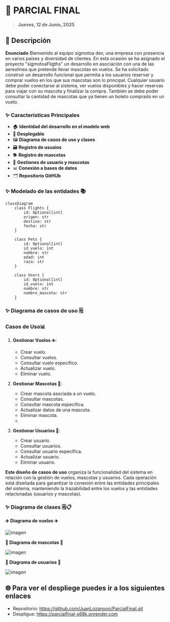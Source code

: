 # 🐾 PARCIAL FINAL

> **Jueves, 12 de Junio, 2025**

## 📖 Descripción

**Enunciado** Bienvenido al equipo sigmotoa dev, una empresa con presencia en varios países y diversidad de clientes. En esta ocasión se ha asignado el proyecto "sigmotoaFligths" un desarrollo en asociación con una de las aereolínea que pretende llevar mascotas en vuelos. Se ha solicitado construir un desarrollo funcional que permita a los usuarios reservar y comprar vuelos en los que sus mascotas son lo principal. Cualquier usuario debe poder conectarse al sistema, ver vuelos disponibles y hacer reservas para viajar con su mascota y finalizar la compra. También se debe poder consultar la cantidad de mascotas que ya tienen un boleto comprado en un vuelo.

### ✨ Características Principales

- 🏠 **Identidad del desarrollo en el modelo web**
- 📱 **Desplegable**
- 🖼️ **Diagrama de casos de uso y clases**
- 🗃️ **Registro de usuaios**
- 🐕 **Registro de mascotas**
- 🔄 **Gestiones de usuario y mascotas**
- 📊 **Conexión a bases de datos**
- 🗂️️ **Repositorio GitHUb**

### ✨ Modelado de las entidades 📚
```mermaid
classDiagram
    class Flights {
        id: Optional[int]
        origen: str
        destino: str
        fecha: str
    }

    class Pets {
        id: Optional[int]
        id_vuelo: int
        nombre: str
        edad: int
        raza: str
    }

    class Users {
        id: Optional[int]
        id_vuelo: int
        nombre: str
        nombre_mascota: str
    }

```

### ✨ Diagrama de casos de uso 🗒️

### Casos de Uso📊
1. **Gestionar Vuelos ✈️**:
   - Crear vuelo.
   - Consultar vuelos.
   - Consultar vuelo específico.
   - Actualizar vuelo.
   - Eliminar vuelo.

2. **Gestionar Mascotas 🐶**:
   - Crear mascota asociada a un vuelo.
   - Consultar mascotas.
   - Consultar mascota específica.
   - Actualizar datos de una mascota.
   - Eliminar mascota.
   - 
3. **Gestionar Usuarios 👥**:
   - Crear usuario.
   - Consultar usuarios.
   - Consultar usuario específica.
   - Actualizar usuario.
   - Eliminar usuario.
     
  **Este diseño de casos de uso** organiza la funcionalidad del sistema en relación con la gestión de vuelos, mascotas y usuarios. Cada operación está diseñada para garantizar la conexión entre las entidades principales del sistema, manteniendo la trazabilidad entre los vuelos y las entidades relacionadas (usuarios y mascotas).
  
### ✨ Diagrama de clases 🗒📋
**✈️ Diagrama de vuelos ✈️**


![imagen](https://github.com/user-attachments/assets/97b851ad-07e4-4f81-93b5-e2461565b420)


**🐶 Diagrama de mascotas 🐶**


![imagen](https://github.com/user-attachments/assets/08ff31d9-8058-4c26-b569-701f9046eb0c)


**👥 Diagrama de usuarios 👥**


![imagen](https://github.com/user-attachments/assets/56580bca-5706-42fc-90ce-7317b04a13f4)


  



## 🌐 Para ver el despliege puedes ir a los siguientes enlaces

- Repositorio: https://github.com/JuanLozanooo/ParcialFinal.git
- Despligue: https://parcialfinal-s68k.onrender.com
